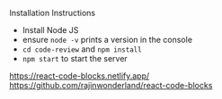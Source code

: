 Installation Instructions
 - Install Node JS
 - ensure `node -v` prints a version in the console
 - `cd code-review` and `npm install`
 - `npm start` to start the server

https://react-code-blocks.netlify.app/
https://github.com/rajinwonderland/react-code-blocks

